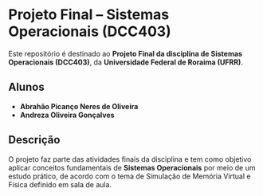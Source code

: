 # Projeto Final – Sistemas Operacionais (DCC403)

Este repositório é destinado ao **Projeto Final da disciplina de Sistemas Operacionais (DCC403)**, da **Universidade Federal de Roraima (UFRR)**.

## Alunos
- **Abrahão Picanço Neres de Oliveira**
- **Andreza Oliveira Gonçalves**

## Descrição
O projeto faz parte das atividades finais da disciplina e tem como objetivo aplicar conceitos fundamentais de **Sistemas Operacionais** por meio de um estudo prático, de acordo com o tema de Simulação de Memória Virtual e Física definido em sala de aula.
